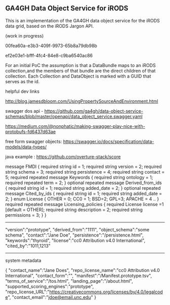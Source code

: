 ## GA4GH Data Object Service for iRODS

This is an implementation of the GA4GH data object service for the iRODS data grid, based on the iRODS Jargon API.

(work in progress)

00fea60a-e3b3-409f-9973-65b8a79db98b

ef2e03e1-bfff-4fc4-84e8-c9ba6540ac86

For an initial PoC the assumption is that a DataBundle maps to an iRODS collection,and the members of that bundle are the direct
children of that collection. Each Collection and DataObject is marked with a GUID that serves as the id.

helpful dev links


http://blog.jamesdbloom.com/UsingPropertySourceAndEnvironment.html

swagger dos api - https://github.com/ga4gh/data-object-service-schemas/blob/master/openapi/data_object_service.swagger.yaml

https://medium.com/@nonphatic/making-swagger-play-nice-with-protobufs-fd6437d63ae

free form swagger objects: https://swagger.io/docs/specification/data-models/data-types/

java example : https://github.com/overture-stack/score


message FMDI {
 required string id = 1;
 required string version = 2;
 required string schema = 3;
 required string persistence = 4;
 required string contact = 5;
 required repeated message Keywords {
   required string ontology = 1;
   required repeated term = 2;
 }
 optional repeated message Derived_from_ids {
   required string id = 1;
   required string added_date = 2;
 }
 optional repeated message Cited_by_ids {
   required string id = 1;
   required string added_date = 2;
 }
 enum License {
    OTHER = 0;
    CC0 = 1;
    BSD=2;
   GPL=3;
   APACHE = 4
  ..
}
required repeated message Licensing_policies {
   required License license =1 [default = OTHER];
   required string description = 2;
   required string permissions = 3;
 }
}


------------

"version":"prototype",
  "derived_from":"1111",
  "object_schema":"some schema",
  "contact":"Jane Doe",
  "persistence":"/persistence.html",
  "keywords":"thyroid",
  "license":"cc0 Attribution v4.0 International",
  "cited_by":"1011,1213"
  
  
  -----------
  system metadata
  
  {
    "contact_name":"Jane Does",
    "repo_license_name":"cc0 Attribution v4.0 International",
    "contact_form":"",
    "manifest":"/Manifest.prototype.tsv",
    "terms_of_service":"/tos.html",
    "landing_page":"/about.html",
    "supported_scoring_engines":"prototype",
    "repo_license_URL":"https://creativecommons.org/licenses/by/4.0/legalcode",
    "contact_email":"jdoe@email.unc.edu"
}
  
  
 


